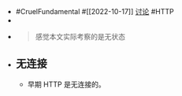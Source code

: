 - #CruelFundamental #[[2022-10-17]] [讨论](https://github.com/CYZH1307/CruelFundamental/tree/main/homework/202210/17) #HTTP
-
- > 感觉本文实际考察的是无状态
- ## 无连接
	- 早期 HTTP 是无连接的。